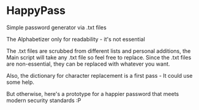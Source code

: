 # HappyPass
Simple password generator via .txt files

The Alphabetizer only for readability - it's not essential

The .txt files are scrubbed from different lists and personal additions, the Main script will take any .txt file so feel free to replace. 
Since the .txt files are non-essential, they can be replaced with whatever you want.

Also, the dictionary for character replacement is a first pass - It could use some help.

But otherwise, here's a prototype for a happier password that meets modern security standards :P
